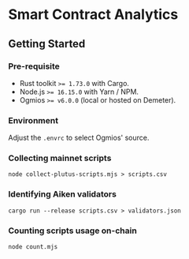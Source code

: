 # Smart Contract Analytics

## Getting Started

### Pre-requisite

- Rust toolkit `>= 1.73.0` with Cargo.
- Node.js `>= 16.15.0` with Yarn / NPM.
- Ogmios `>= v6.0.0` (local or hosted on Demeter).

### Environment

Adjust the `.envrc` to select Ogmios' source.

### Collecting mainnet scripts

```
node collect-plutus-scripts.mjs > scripts.csv
```

### Identifying Aiken validators

```
cargo run --release scripts.csv > validators.json
```

### Counting scripts usage on-chain

```
node count.mjs
```

